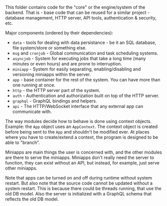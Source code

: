 This folder contains code for the "core" or the engine/system of the backend.
That is - base code that can be reused for a similar project - database management, HTTP server, API tools, authentication & security, etc.

Major components (ordered by their dependencies):
- `data` - tools for dealing with data persistance - be it an SQL database, file system/store or something else.
- `msg` and `cronjob` - Global communication and task scheduling systems.
- `asyncjob` - System for executing jobs that take a long time (many minutes or even hours) and are prone to interruption.
- `miniapp` - System for easily separating, enabling/disabling and versioning miniapps within the server.
- `app` - base container for the rest of the system. You can have more than one running at once.
- `http` - the HTTP server part of the system.
- `auth` - Authentication and authorization built on top of the HTTP server.
- `graphql` - GraphQL bindings and helpers.
- `api` - The HTTP/WebSocket interface that any external app can communicate with.

The way modules decide how to behave is done using context objects.
Example: the `App` object uses an `AppContext`.
The context object is created before being sent to the `App` and shouldn't be modified ever.
At places where you have to create/extend a context, the program is designed to be able to "branch".

Miniapps are main things the user is concerned with, and the other modules are there to serve the miniapps.
Miniapps don't really need the server to function, they can exist without an API, but instead, for example, just serve other miniapps.

Note that apps can be turned on and off during runtime without system restart.
But also note that the source code cannot be updated without a system restart.
This is because there could be threads running, that use the old DB model.
Also the server is initialized with a GraphQL schema that reflects the old DB model.
